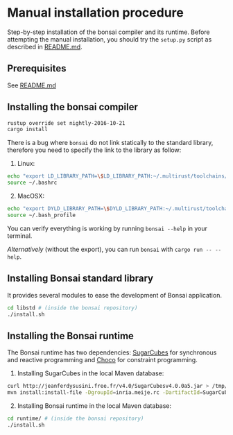 # Manual installation procedure

Step-by-step installation of the bonsai compiler and its runtime. Before attempting the manual installation, you should try the `setup.py` script as described in [README.md](README.md).

## Prerequisites

See [README.md](README.md)

## Installing the bonsai compiler

```sh
rustup override set nightly-2016-10-21
cargo install
```

There is a bug where `bonsai` do not link statically to the standard library, therefore you need to specify the link to the library as follow:

1. Linux:
  ```sh
  echo "export LD_LIBRARY_PATH=\$LD_LIBRARY_PATH:~/.multirust/toolchains/nightly-2016-10-21-x86_64-unknown-linux-gnu/lib" >> ~/.bashrc
  source ~/.bashrc
  ```
2. MacOSX:
  ```sh
  echo "export DYLD_LIBRARY_PATH=\$DYLD_LIBRARY_PATH:~/.multirust/toolchains/nightly-2016-10-21-x86_64-apple-darwin/lib" >> ~/.bash_profile
  source ~/.bash_profile
  ```

You can verify everything is working by running `bonsai --help` in your terminal.

*Alternatively* (without the export), you can run `bonsai` with `cargo run -- --help`.

## Installing Bonsai standard library

It provides several modules to ease the development of Bonsai application.

```sh
cd libstd # (inside the bonsai repository)
./install.sh
```

## Installing the Bonsai runtime

The Bonsai runtime has two dependencies: [SugarCubes](http://jeanferdysusini.free.fr/index.php?action=SC) for synchronous and reactive programming and [Choco](http://www.choco-solver.org) for constraint programming.

1. Installing SugarCubes in the local Maven database:
  ```sh
  curl http://jeanferdysusini.free.fr/v4.0/SugarCubesv4.0.0a5.jar > /tmp/SugarCubesv4.0.0a5.jar
  mvn install:install-file -DgroupId=inria.meije.rc -DartifactId=SugarCubes -Dversion=4.0.0a5 -Dpackaging=jar -Dfile=/tmp/SugarCubesv4.0.0a5.jar
  ```
2. Installing Bonsai runtime in the local Maven database:
  ```sh
  cd runtime/ # (inside the bonsai repository)
  ./install.sh
  ```
